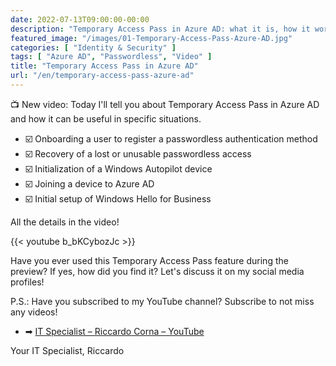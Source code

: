 ```yaml
---
date: 2022-07-13T09:00:00-00:00
description: "Temporary Access Pass in Azure AD: what it is, how it works, when it's useful, and a user experience demo."
featured_image: "/images/01-Temporary-Access-Pass-Azure-AD.jpg"
categories: [ "Identity & Security" ]
tags: [ "Azure AD", "Passwordless", "Video" ]
title: "Temporary Access Pass in Azure AD"
url: "/en/temporary-access-pass-azure-ad"
---
```

📺 New video: Today I'll tell you about Temporary Access Pass in Azure AD and how it can be useful in specific situations.

- ☑️ Onboarding a user to register a passwordless authentication method
- ☑️ Recovery of a lost or unusable passwordless access
- ☑️ Initialization of a Windows Autopilot device
- ☑️ Joining a device to Azure AD
- ☑️ Initial setup of Windows Hello for Business

All the details in the video!

{{< youtube b_bKCybozJc >}}

Have you ever used this Temporary Access Pass feature during the preview? If yes, how did you find it? Let's discuss it on my social media profiles!

P.S.: Have you subscribed to my YouTube channel? Subscribe to not miss any videos!

- ➡ [IT Specialist – Riccardo Corna – YouTube](https://youtube.com/@ITSpecialistCloud)

Your IT Specialist,
Riccardo